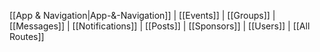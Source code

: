 [[App & Navigation|App-&-Navigation]]
 | [[Events]]
 | [[Groups]]
 | [[Messages]]
 | [[Notifications]]
 | [[Posts]]
 | [[Sponsors]]
 | [[Users]]
 | [[All Routes]]